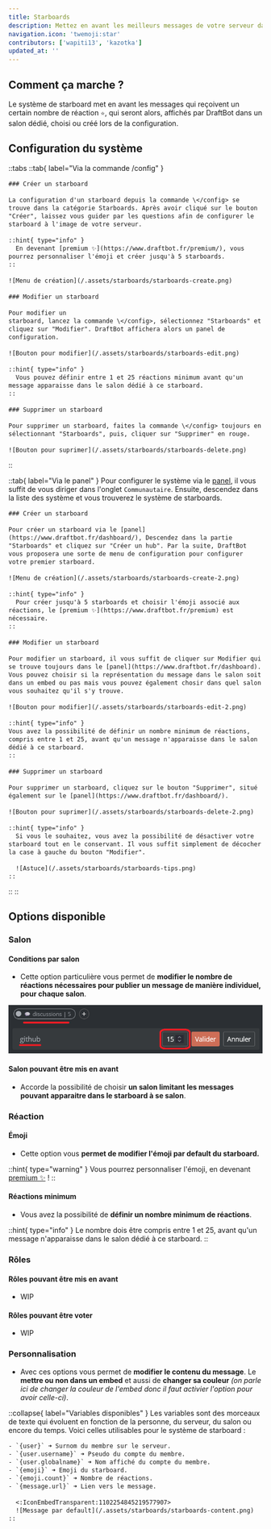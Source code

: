 ```yaml
---
title: Starboards
description: Mettez en avant les meilleurs messages de votre serveur dans un salon dédié en interagissant avec une réaction.
navigation.icon: 'twemoji:star'
contributors: ['wapiti13', 'kazotka']
updated_at: ''
---
```


## Comment ça marche ?

Le système de starboard met en avant les messages qui reçoivent un certain nombre de réaction `⭐`, qui seront alors, affichés par DraftBot dans un salon dédié, choisi ou créé lors de la configuration.

## Configuration du système

::tabs
  ::tab{ label="Via la commande /config" }

    ### Créer un starboard

    La configuration d'un starboard depuis la commande \</config> se trouve dans la catégorie Starboards. Après avoir cliqué sur le bouton "Créer", laissez vous guider par les questions afin de configurer le starboard à l'image de votre serveur.

    ::hint{ type="info" }
      En devenant [premium ✨](https://www.draftbot.fr/premium/), vous pourrez personnaliser l'émoji et créer jusqu'à 5 starboards.
    ::

    ![Menu de création](/.assets/starboards/starboards-create.png)

    ### Modifier un starboard

    Pour modifier un 
    starboard, lancez la commande \</config>, sélectionnez "Starboards" et cliquez sur "Modifier". DraftBot affichera alors un panel de configuration.

    ![Bouton pour modifier](/.assets/starboards/starboards-edit.png)

    ::hint{ type="info" }
      Vous pouvez définir entre 1 et 25 réactions minimum avant qu'un message apparaisse dans le salon dédié à ce starboard.
    ::

    ### Supprimer un starboard

    Pour supprimer un starboard, faites la commande \</config> toujours en sélectionnant "Starboards", puis, cliquer sur "Supprimer" en rouge.

    ![Bouton pour suprimer](/.assets/starboards/starboards-delete.png)
  ::

  ::tab{ label="Via le panel" }
    Pour configurer le système via le [panel](https://www.draftbot.fr/dashboard/), il vous suffit de vous diriger dans l'onglet `Communautaire`. Ensuite, descendez dans la liste des système et vous trouverez le système de starboards.

    ### Créer un starboard

    Pour créer un starboard via le [panel](https://www.draftbot.fr/dashboard/), Descendez dans la partie "Starboards" et cliquez sur "Créer un hub". Par la suite, DraftBot vous proposera une sorte de menu de configuration pour configurer votre premier starboard.

    ![Menu de création](/.assets/starboards/starboards-create-2.png)

    ::hint{ type="info" }
      Pour créer jusqu'à 5 starboards et choisir l'émoji associé aux réactions, le [premium ✨](https://www.draftbot.fr/premium) est nécessaire.
    ::

    ### Modifier un starboard

    Pour modifier un starboard, il vous suffit de cliquer sur Modifier qui se trouve toujours dans le [panel](https://www.draftbot.fr/dashboard).  Vous pouvez choisir si la représentation du message dans le salon soit dans un embed ou pas mais vous pouvez également chosir dans quel salon vous souhaitez qu'il s'y trouve.

    ![Bouton pour modifier](/.assets/starboards/starboards-edit-2.png)

    ::hint{ type="info" }
    Vous avez la possibilité de définir un nombre minimum de réactions, compris entre 1 et 25, avant qu'un message n'apparaisse dans le salon dédié à ce starboard.
    ::

    ### Supprimer un starboard

    Pour supprimer un starboard, cliquez sur le bouton "Supprimer", situé également sur le [panel](https://www.draftbot.fr/dashboard/).

    ![Bouton pour suprimer](/.assets/starboards/starboards-delete-2.png)

    ::hint{ type="info" }
      Si vous le souhaitez, vous avez la possibilité de désactiver votre starboard tout en le conservant. Il vous suffit simplement de décocher la case à gauche du bouton "Modifier".

      ![Astuce](/.assets/starboards/starboards-tips.png)
    ::
  ::
::

## Options disponible

### Salon

#### Conditions par salon

  - Cette option particulière vous permet de **modifier le nombre de réactions nécessaires pour publier un message de manière individuel, pour chaque salon**.

  ![Exemple via le panel](/.assets/starboards/starboards-individual.png)

#### Salon pouvant être mis en avant

  - Accorde la possibilité de choisir **un salon limitant les messages pouvant apparaitre dans le starboard à se salon**.

### Réaction

#### Émoji

  - Cette option vous **permet de modifier l'émoji par default du starboard.**

  ::hint{ type="warning" }
    Vous pourrez personnaliser l'émoji, en devenant [premium ✨](https://www.draftbot.fr/premium/) !
  ::

#### Réactions minimum

  - Vous avez la possibilité de **définir un nombre minimum de réactions**.

  ::hint{ type="info" }
    Le nombre dois être compris entre 1 et 25, avant qu'un message n'apparaisse dans le salon dédié à ce starboard.
  ::

### Rôles

#### Rôles pouvant être mis en avant

  - WIP

#### Rôles pouvant être voter

  - WIP

### Personnalisation

  - Avec ces options vous permet de **modifier le contenu du message**. Le **mettre ou non dans un embed** et aussi de **changer sa couleur** *(on parle ici de changer la couleur de l'embed donc il faut activier l'option pour avoir celle-ci)*.

  ::collapse{ label="Variables disponibles" }
    Les variables sont des morceaux de texte qui évoluent en fonction de la personne, du serveur, du salon ou encore du temps. Voici celles utilisables pour le système de starboard :

    - `{user}` ➜ Surnom du membre sur le serveur.
    - `{user.username}` ➜ Pseudo du compte du membre.
    - `{user.globalname}` ➜ Nom affiché du compte du membre.
    - `{emoji}` ➜ Emoji du starboard.
    - `{emoji.count}` ➜ Nombre de réactions.
    - `{message.url}` ➜ Lien vers le message.

      <:IconEmbedTransparent:1102254845219577907>
      ![Message par default](/.assets/starboards/starboards-content.png)
    ::
  